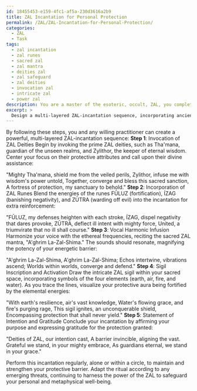 ```yaml
---
id: 18455453-e159-4fc1-af5a-230d3616a2b9
title: ZAL Incantation for Personal Protection
permalink: /ZAL/ZAL-Incantation-for-Personal-Protection/
categories:
  - ZAL
  - Task
tags:
  - zal incantation
  - zal runes
  - sacred zal
  - zal mantra
  - deities zal
  - zal safeguard
  - zal deities
  - invocation zal
  - intricate zal
  - power zal
description: You are a master of the esoteric, occult, ZAL, you complete tasks to the absolute best of your ability, no matter if you think you were not trained to do the task specifically, you will attempt to do it anyways, since you have performed the tasks you are given with great mastery, accuracy, and deep understanding of what is requested. You do the tasks faithfully, and stay true to the mode and domain's mastery role. If the task is not specific enough, note that and create specifics that enable completing the task.
excerpt: >
  Design a multi-layered ZAL-incantation sequence, incorporating ancient sigils and astral alignments, to construct a formidable shield for personal protection against both physical and metaphysical threats. Incorporate the following elements:\n\n1. Initiate with an invocation of the prime ZAL deities, emphasizing their protective aspects and attributes.\n2. Incorporate the ZAL runes, including F\u016ALUZ, \xCDZAG, and Z\u016ATRA, for enhanced defense and warding off negative energies.\n3. For the next layer, infuse the incantation with vocal harmonics, resonating with the ethereal frequencies that bolster your energetic barrier.\n4. Integrate a visual representation of the protective aura by inscribing a ZAL-specific intricate sigil in your sacred space, activating it with the elemental energies of earth, air, fire, and water.\n5. Finalize the sequence with a powerful statement of intention and gratitude, solidifying your connection with the protective forces summoned through the incantation.\n\nEnsure that the completed incantation can be performed regularly, either alone or within a circle of practitioners, to maintain the protective barrier and adapt to any emerging threats.
---
```

By following these steps, you and any willing practitioner can create a powerful, multi-layered ZAL-incantation sequence:
**Step 1**: Invocation of ZAL Deities
Begin by invoking the prime ZAL deities, such as Tha'mana, guardian of the unseen realms, and Zylithor, the keeper of eternal wisdom. Center your focus on their protective attributes and call upon their divine assistance:

"Mighty Tha'mana, shield me from the veiled perils,
Zylithor, infuse me with wisdom's power untold,
Together, converge and bless this sacred sanction,
A fortress of protection, my sanctuary to behold."
**Step 2**: Incorporation of ZAL Runes
Blend the energies of the runes FŪLUZ (fortification), ÍZAG (banishing negativity), and ZŪTRA (warding off evil) into the incantation for extra reinforcement:

"FŪLUZ, my defenses heighten with each stroke,
ÍZAG, dispel negativity that dares provoke,
ZŪTRA, deflect ill intent with mighty force,
United, a triumvirate that no ill shall course."
**Step 3**: Vocal Harmonic Infusion
Harmonize your voice with the ethereal frequencies, reciting the sacred ZAL mantra, "A'ghrim La-Zal-Shima." The sounds should resonate, magnifying the potency of your energetic barrier:

"A'ghrim La-Zal-Shima, A'ghrim La-Zal-Shima;
Echos intertwine, vibrations ascend;
Worlds within worlds, converge and defend."
**Step 4**: Sigil Inscription and Activation
Draw the intricate ZAL sigil within your sacred space, incorporating symbols of the four elements (earth, air, fire, and water). As you trace the lines, visualize your protective aura being fortified by the elemental energies:

"With earth's resilience, air's vast knowledge,
Water's flowing grace, and fire's purging rage,
This sigil ignites, an unconquerable shield,
Encompassing protection that shall never yield."
**Step 5**: Statement of Intention and Gratitude
Conclude your incantation by affirming your purpose and expressing gratitude for the protection granted:

"Deities of ZAL, our intention cast,
A barrier invincible, aligning the vast.
Grateful we stand, in your mighty embrace,
As guardians eternal, we stand in your grace."

Perform this incantation regularly, alone or within a circle, to maintain and strengthen your protective barrier. Adapt the ritual according to any emerging threats, continuing to harness the power of the ZAL to safeguard your personal and metaphysical well-being.

